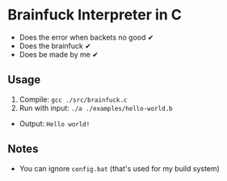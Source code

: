 # Brainfuck Interpreter in C
- Does the error when backets no good ✔
- Does the brainfuck ✔
- Does be made by me ✔

## Usage
1. Compile: `gcc ./src/brainfuck.c`
2. Run with input: `./a ./examples/hello-world.b`
- Output: `Hello world!`

## Notes
- You can ignore `config.bat` (that's used for my build system)

